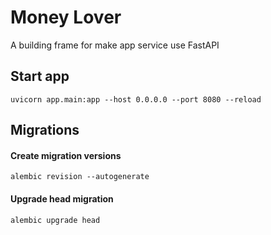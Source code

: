 # Money Lover
A building frame for make app service use FastAPI
## Start app
`uvicorn app.main:app --host 0.0.0.0 --port 8080 --reload`
## Migrations
#### Create migration versions
`alembic revision --autogenerate`
#### Upgrade head migration
`alembic upgrade head`

